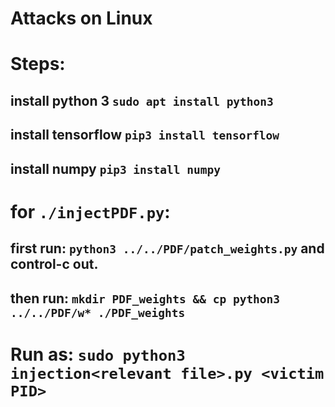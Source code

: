 # Attacks on Linux

# Steps:

## install python 3 `sudo apt install python3`
## install tensorflow `pip3 install tensorflow`
## install numpy `pip3 install numpy`

# for `./injectPDF.py`:

## first run: `python3 ../../PDF/patch_weights.py` and control-c out.
## then run: `mkdir PDF_weights && cp python3 ../../PDF/w* ./PDF_weights`

# Run as: `sudo python3 injection<relevant file>.py <victim PID>` 
